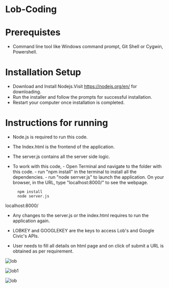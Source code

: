 # Lob-Coding

# Prerequistes
* Command line tool like Windows command prompt, Git Shell or Cygwin, Powershell.

# Installation Setup

* Download and Install Nodejs.Visit https://nodejs.org/en/ for downloading.
* Run the installer and follow the prompts for successful installation.
* Restart your computer once installation is completed.

# Instructions for running 

* Node.js is required to run this code.

* The Index.html is the frontend of the application.

* The server.js contains all the server side logic.

* To work with this code, - Open Terminal and navigate to the folder with this code. - run "npm install" in the terminal to install all the dependencies. - run "node serrver.js" to launch the application. On your browser, in the URL, type "localhost:8000/" to see the webpage.

  		npm install
  		node server.js
localhost:8000/

* Any changes to the server.js or the index.html requires to run the application again.

* LOBKEY and GOOGLEKEY are the keys to access Lob's and Google Civic's APIs.
* User needs to fill all details on html page and on click of submit a URL is obtained as per requirement.

![lob](https://user-images.githubusercontent.com/31361652/34919969-04ae6d3c-f920-11e7-95e9-9398361225e7.JPG)

![lob1](https://user-images.githubusercontent.com/31361652/34919978-2b3844fa-f920-11e7-9715-de8ef0ed64db.JPG)

![lob](https://user-images.githubusercontent.com/31361652/34919969-04ae6d3c-f920-11e7-95e9-9398361225e7.JPG)

